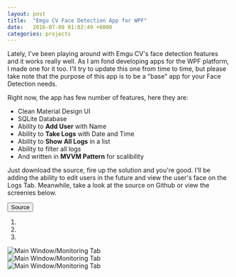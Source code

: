 ```yaml
---
layout: post
title:  "Emgu CV Face Detection App for WPF"
date:   2016-07-08 01:02:49 +0800
categories: projects
---
```

Lately, I've been playing around with Emgu CV's face detection features and it works really well. As I am fond
developing apps for the WPF platform, I made one for it too. I'll try to update this one from time to time,
but please take note that the purpose of this app is to be a "base" app for your Face Detection needs.

Right now, the app has few number of features, here they are:

* Clean Material Design UI
* SQLite Database
* Ability to **Add User** with Name
* Ability to **Take Logs** with Date and Time
* Ability to **Show All Logs** in a list
* Ability to filter all logs
* And written in **MVVM Pattern** for scalibility

Just download the source, fire up the solution and you're good. I'll be adding the ability to edit users in 
the future and view the user's face on the Logs Tab. Meanwhile, take a look at the source on Github or 
view the screenies below.

<a href="https://github.com/zxcdani/EmguFaceDetectionWPF" target="_blank">
    <button type="button" class="btn btn-primary">
        <i class="fa fa-github" aria-hidden="true"></i>
        Source
    </button>
</a>

<div id="screens" class="carousel slide" data-ride="carousel">
    <ol class="carousel-indicators">
        <li data-target="#screens" data-slide-to="0" class="active"></li>
        <li data-target="#screens" data-slide-to="1"></li>
        <li data-target="#screens" data-slide-to="2"></li>
    </ol>
    <div class="carousel-inner" role="listbox">
        <div class="item active">
            <img src="https://raw.githubusercontent.com/zxcdani/EmguFaceDetectionWPF/master/Images/screen1.png" alt="Main Window/Monitoring Tab">
        </div>
        <div class="item">
            <img src="https://raw.githubusercontent.com/zxcdani/EmguFaceDetectionWPF/master/Images/screen3.png" alt="Main Window/Monitoring Tab">
        </div>
        <div class="item">
            <img src="https://raw.githubusercontent.com/zxcdani/EmguFaceDetectionWPF/master/Images/screen2.png" alt="Main Window/Monitoring Tab">
        </div>
    </div>
    <a class="left carousel-control" href="#screens" role="button" data-slide="prev">
        <span class="icon-prev"></span>
    </a>
    <a class="right carousel-control" href="#screens" role="button" data-slide="next">
        <span class="icon-next"></span>
    </a>
</div>